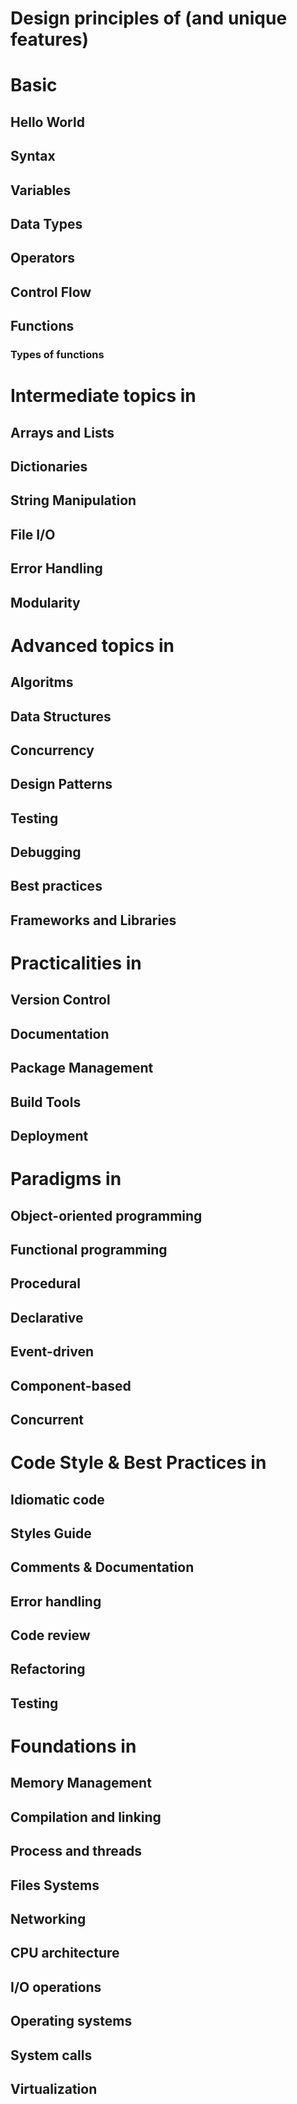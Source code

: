 # <language>

# Design principles of <language> (and unique features)

# Basic <language>

## Hello World

## Syntax

## Variables

## Data Types

## Operators

## Control Flow

## Functions

### Types of functions

# Intermediate topics in <language>

## Arrays and Lists

## Dictionaries

## String Manipulation

## File I/O

## Error Handling

## Modularity

# Advanced topics in <language>

## Algoritms

## Data Structures

## Concurrency

## Design Patterns

## Testing

## Debugging

## Best practices

## Frameworks and Libraries

# Practicalities in <language>

## Version Control

## Documentation

## Package Management

## Build Tools

## Deployment

# Paradigms in <language>

## Object-oriented programming

## Functional programming

## Procedural

## Declarative

## Event-driven

## Component-based

## Concurrent

# Code Style & Best Practices in <language>

## Idiomatic code

## Styles Guide

## Comments & Documentation

## Error handling

## Code review

## Refactoring

## Testing

# Foundations in <language>

## Memory Management

## Compilation and linking

## Process and threads

## Files Systems

## Networking

## CPU architecture

## I/O operations

## Operating systems

## System calls

## Virtualization
